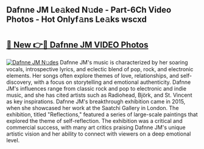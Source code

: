 ## Dafnne JM Le𝚊ked N𝚞de - Part-6Ch Video Photos - Hot Onlyf𝚊ns Le𝚊ks wscxd

# <h2><a href="http://ab48737.deff.icu/?id=Dafnne+JM">🔗 New 👉🔴 Dafnne JM VIDEO Photos</a></h2>

[![Dafnne JM N𝚞des](https://i.imgur.com/rIISA9y.gif)](http://ab48737.deff.icu/?id=Dafnne+JM)
Dafnne JM's music is characterized by her soaring vocals, introspective lyrics, and eclectic blend of pop, rock, and electronic elements. Her songs often explore themes of love, relationships, and self-discovery, with a focus on storytelling and emotional authenticity. Dafnne JM's influences range from classic rock and pop to electronic and indie music, and she has cited artists such as Radiohead, Björk, and St. Vincent as key inspirations. Dafnne JM's breakthrough exhibition came in 2015, when she showcased her work at the Saatchi Gallery in London. The exhibition, titled "Reflections," featured a series of large-scale paintings that explored the theme of self-reflection. The exhibition was a critical and commercial success, with many art critics praising Dafnne JM's unique artistic vision and her ability to connect with viewers on a deep emotional level.
